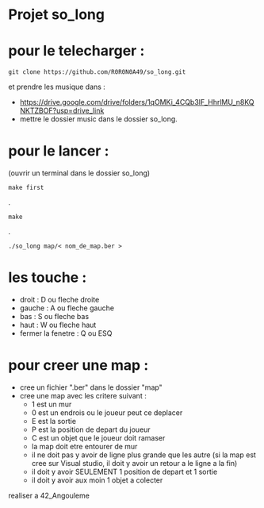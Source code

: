 # Projet so_long

# pour le telecharger :
	git clone https://github.com/R0R0N0A49/so_long.git
 et prendre les musique dans :
 
  - https://drive.google.com/drive/folders/1qOMKi_4CQb3IF_HhrlMU_n8KQNKTZBOF?usp=drive_link
  - mettre le dossier music dans le dossier so_long.

# pour le lancer :
(ouvrir un terminal dans le dossier so_long)
 
	make first
.

	make
.

	./so_long map/< nom_de_map.ber >

# les touche :
  - droit : D ou fleche droite
  - gauche : A ou fleche gauche
  - bas : S ou fleche bas
  - haut : W ou fleche haut
  - fermer la fenetre : Q ou ESQ

# pour creer une map :
 - cree un fichier ".ber" dans le dossier "map"
 - cree une map avec les critere suivant :
    - 1 est un mur
    - 0 est un endrois ou le joueur peut ce deplacer
    - E est la sortie
    - P est la position de depart du joueur
    - C est un objet que le joueur doit ramaser
    - la map doit etre entourer de mur
    - il ne doit pas y avoir de ligne plus grande que les autre (si la map est cree sur Visual studio, il doit y avoir un retour a le ligne a la fin)
    - il doit y avoir SEULEMENT 1 position de depart et 1 sortie
    - il doit y avoir aux moin 1 objet a colecter



realiser a 42_Angouleme
